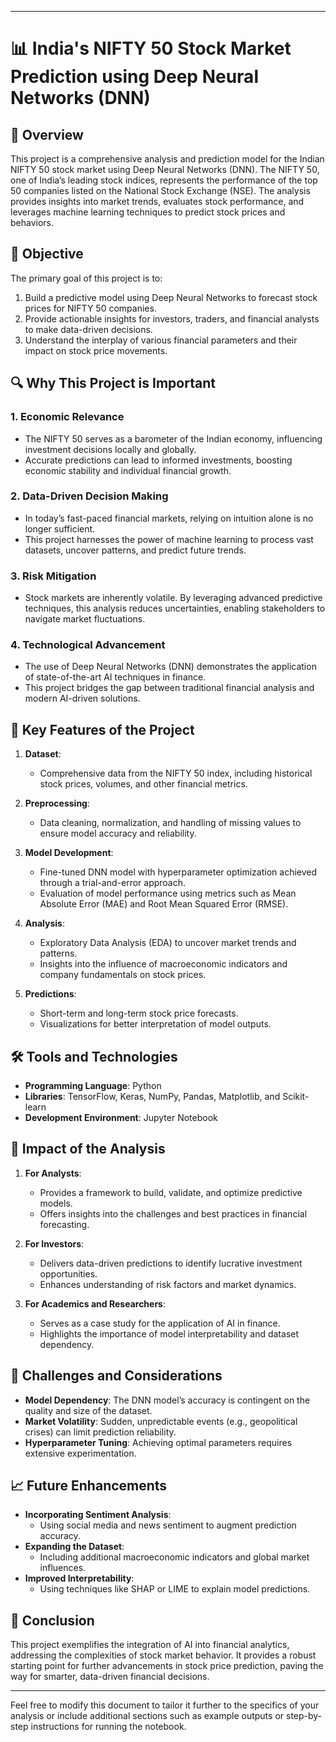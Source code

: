

---

# 📊 **India's NIFTY 50 Stock Market Prediction using Deep Neural Networks (DNN)**

## 🌟 **Overview**

This project is a comprehensive analysis and prediction model for the Indian NIFTY 50 stock market using Deep Neural Networks (DNN). The NIFTY 50, one of India’s leading stock indices, represents the performance of the top 50 companies listed on the National Stock Exchange (NSE). The analysis provides insights into market trends, evaluates stock performance, and leverages machine learning techniques to predict stock prices and behaviors.

## 🎯 **Objective**

The primary goal of this project is to:
1. Build a predictive model using Deep Neural Networks to forecast stock prices for NIFTY 50 companies.
2. Provide actionable insights for investors, traders, and financial analysts to make data-driven decisions.
3. Understand the interplay of various financial parameters and their impact on stock price movements.

## 🔍 **Why This Project is Important**

### 1. **Economic Relevance**
   - The NIFTY 50 serves as a barometer of the Indian economy, influencing investment decisions locally and globally.
   - Accurate predictions can lead to informed investments, boosting economic stability and individual financial growth.

### 2. **Data-Driven Decision Making**
   - In today’s fast-paced financial markets, relying on intuition alone is no longer sufficient.
   - This project harnesses the power of machine learning to process vast datasets, uncover patterns, and predict future trends.

### 3. **Risk Mitigation**
   - Stock markets are inherently volatile. By leveraging advanced predictive techniques, this analysis reduces uncertainties, enabling stakeholders to navigate market fluctuations.

### 4. **Technological Advancement**
   - The use of Deep Neural Networks (DNN) demonstrates the application of state-of-the-art AI techniques in finance.
   - This project bridges the gap between traditional financial analysis and modern AI-driven solutions.

## 📂 **Key Features of the Project**

1. **Dataset**:
   - Comprehensive data from the NIFTY 50 index, including historical stock prices, volumes, and other financial metrics.

2. **Preprocessing**:
   - Data cleaning, normalization, and handling of missing values to ensure model accuracy and reliability.

3. **Model Development**:
   - Fine-tuned DNN model with hyperparameter optimization achieved through a trial-and-error approach.
   - Evaluation of model performance using metrics such as Mean Absolute Error (MAE) and Root Mean Squared Error (RMSE).

4. **Analysis**:
   - Exploratory Data Analysis (EDA) to uncover market trends and patterns.
   - Insights into the influence of macroeconomic indicators and company fundamentals on stock prices.

5. **Predictions**:
   - Short-term and long-term stock price forecasts.
   - Visualizations for better interpretation of model outputs.

## 🛠️ **Tools and Technologies**

- **Programming Language**: Python
- **Libraries**: TensorFlow, Keras, NumPy, Pandas, Matplotlib, and Scikit-learn
- **Development Environment**: Jupyter Notebook

## 🚀 **Impact of the Analysis**

1. **For Analysts**:
   - Provides a framework to build, validate, and optimize predictive models.
   - Offers insights into the challenges and best practices in financial forecasting.

2. **For Investors**:
   - Delivers data-driven predictions to identify lucrative investment opportunities.
   - Enhances understanding of risk factors and market dynamics.

3. **For Academics and Researchers**:
   - Serves as a case study for the application of AI in finance.
   - Highlights the importance of model interpretability and dataset dependency.

## 🧠 **Challenges and Considerations**

- **Model Dependency**: The DNN model’s accuracy is contingent on the quality and size of the dataset.
- **Market Volatility**: Sudden, unpredictable events (e.g., geopolitical crises) can limit prediction reliability.
- **Hyperparameter Tuning**: Achieving optimal parameters requires extensive experimentation.

## 📈 **Future Enhancements**

- **Incorporating Sentiment Analysis**:
   - Using social media and news sentiment to augment prediction accuracy.
- **Expanding the Dataset**:
   - Including additional macroeconomic indicators and global market influences.
- **Improved Interpretability**:
   - Using techniques like SHAP or LIME to explain model predictions.

## 📜 **Conclusion**

This project exemplifies the integration of AI into financial analytics, addressing the complexities of stock market behavior. It provides a robust starting point for further advancements in stock price prediction, paving the way for smarter, data-driven financial decisions.

--- 

Feel free to modify this document to tailor it further to the specifics of your analysis or include additional sections such as example outputs or step-by-step instructions for running the notebook.
